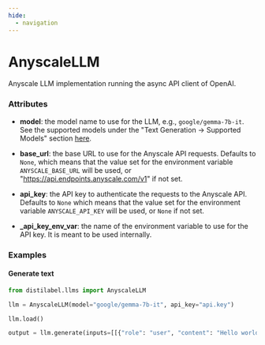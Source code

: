 ```yaml
---
hide:
  - navigation
---
```

# AnyscaleLLM


Anyscale LLM implementation running the async API client of OpenAI.







### Attributes

- **model**: the model name to use for the LLM, e.g., `google/gemma-7b-it`. See the  supported models under the "Text Generation -> Supported Models" section  [here](https://docs.endpoints.anyscale.com/).

- **base_url**: the base URL to use for the Anyscale API requests. Defaults to `None`, which  means that the value set for the environment variable `ANYSCALE_BASE_URL` will be used, or  "https://api.endpoints.anyscale.com/v1" if not set.

- **api_key**: the API key to authenticate the requests to the Anyscale API. Defaults to `None` which  means that the value set for the environment variable `ANYSCALE_API_KEY` will be used, or  `None` if not set.

- **_api_key_env_var**: the name of the environment variable to use for the API key.  It is meant to be used internally.







### Examples


#### Generate text
```python
from distilabel.llms import AnyscaleLLM

llm = AnyscaleLLM(model="google/gemma-7b-it", api_key="api.key")

llm.load()

output = llm.generate(inputs=[[{"role": "user", "content": "Hello world!"}]])
```



